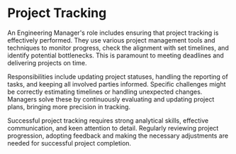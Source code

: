 # Project Tracking

An Engineering Manager's role includes ensuring that project tracking is effectively performed. They use various project management tools and techniques to monitor progress, check the alignment with set timelines, and identify potential bottlenecks. This is paramount to meeting deadlines and delivering projects on time.

Responsibilities include updating project statuses, handling the reporting of tasks, and keeping all involved parties informed. Specific challenges might be correctly estimating timelines or handling unexpected changes. Managers solve these by continuously evaluating and updating project plans, bringing more precision in tracking.

Successful project tracking requires strong analytical skills, effective communication, and keen attention to detail. Regularly reviewing project progression, adopting feedback and making the necessary adjustments are needed for successful project completion.